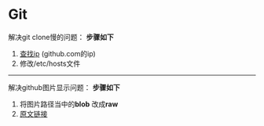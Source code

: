 # Git
解决git clone慢的问题：
**步骤如下** 
1. [查找ip](https://www.ipaddress.com/) (github.com的ip)
2. 修改/etc/hosts文件
---

解决github图片显示问题：
**步骤如下** 
1. 将图片路径当中的**blob** 改成**raw** 
2. [原文链接](https://www.cnblogs.com/ghm-777/p/11433425.html) 
